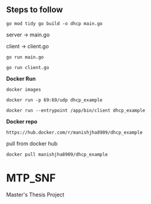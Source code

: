 ## Steps to follow

`go mod tidy
go build -o dhcp main.go`

server -> main.go

client -> client.go

`go run main.go`

`go run client.go`


**Docker Run**

`docker images`

`docker run -p 69:69/udp dhcp_example`

`docker run --entrypoint /app/bin/client dhcp_example`

**Docker repo**

`https://hub.docker.com/r/manishjha8909/dhcp_example`

pull from docker hub 

`docker pull manishjha8909/dhcp_example`


# MTP_SNF

Master's Thesis Project
